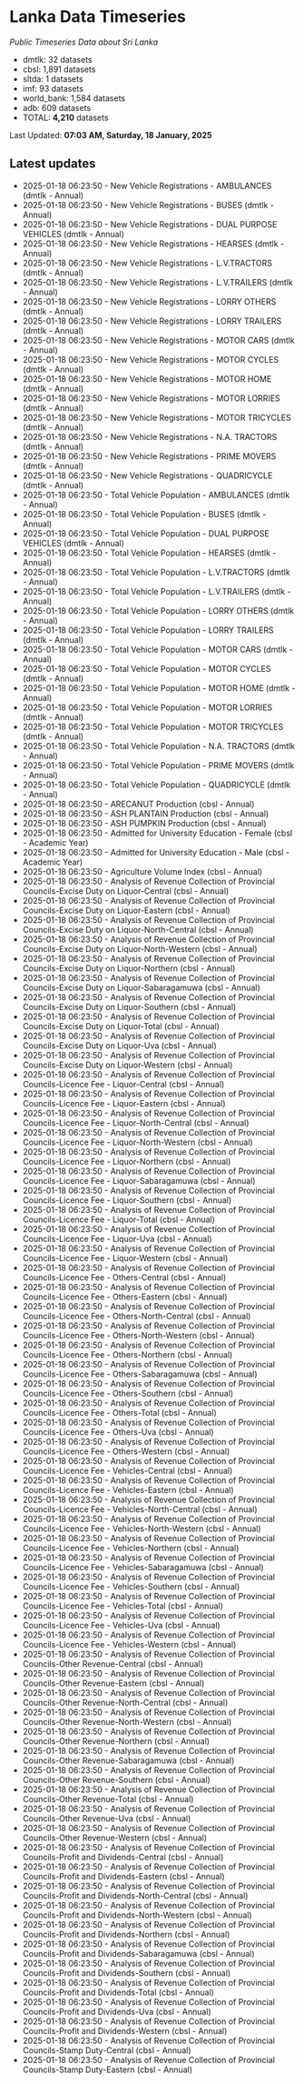 # Lanka Data Timeseries
*Public Timeseries Data about Sri Lanka*

* dmtlk: 32 datasets
* cbsl: 1,891 datasets
* sltda: 1 datasets
* imf: 93 datasets
* world_bank: 1,584 datasets
* adb: 609 datasets
* TOTAL: **4,210** datasets

Last Updated: **07:03 AM, Saturday, 18 January, 2025**

## Latest updates

* 2025-01-18 06:23:50 - New Vehicle Registrations - AMBULANCES (dmtlk - Annual)
* 2025-01-18 06:23:50 - New Vehicle Registrations - BUSES (dmtlk - Annual)
* 2025-01-18 06:23:50 - New Vehicle Registrations - DUAL PURPOSE VEHICLES (dmtlk - Annual)
* 2025-01-18 06:23:50 - New Vehicle Registrations - HEARSES (dmtlk - Annual)
* 2025-01-18 06:23:50 - New Vehicle Registrations - L.V.TRACTORS (dmtlk - Annual)
* 2025-01-18 06:23:50 - New Vehicle Registrations - L.V.TRAILERS (dmtlk - Annual)
* 2025-01-18 06:23:50 - New Vehicle Registrations - LORRY OTHERS (dmtlk - Annual)
* 2025-01-18 06:23:50 - New Vehicle Registrations - LORRY TRAILERS (dmtlk - Annual)
* 2025-01-18 06:23:50 - New Vehicle Registrations - MOTOR CARS (dmtlk - Annual)
* 2025-01-18 06:23:50 - New Vehicle Registrations - MOTOR CYCLES (dmtlk - Annual)
* 2025-01-18 06:23:50 - New Vehicle Registrations - MOTOR HOME (dmtlk - Annual)
* 2025-01-18 06:23:50 - New Vehicle Registrations - MOTOR LORRIES (dmtlk - Annual)
* 2025-01-18 06:23:50 - New Vehicle Registrations - MOTOR TRICYCLES (dmtlk - Annual)
* 2025-01-18 06:23:50 - New Vehicle Registrations - N.A. TRACTORS (dmtlk - Annual)
* 2025-01-18 06:23:50 - New Vehicle Registrations - PRIME MOVERS (dmtlk - Annual)
* 2025-01-18 06:23:50 - New Vehicle Registrations - QUADRICYCLE (dmtlk - Annual)
* 2025-01-18 06:23:50 - Total Vehicle Population - AMBULANCES (dmtlk - Annual)
* 2025-01-18 06:23:50 - Total Vehicle Population - BUSES (dmtlk - Annual)
* 2025-01-18 06:23:50 - Total Vehicle Population - DUAL PURPOSE VEHICLES (dmtlk - Annual)
* 2025-01-18 06:23:50 - Total Vehicle Population - HEARSES (dmtlk - Annual)
* 2025-01-18 06:23:50 - Total Vehicle Population - L.V.TRACTORS (dmtlk - Annual)
* 2025-01-18 06:23:50 - Total Vehicle Population - L.V.TRAILERS (dmtlk - Annual)
* 2025-01-18 06:23:50 - Total Vehicle Population - LORRY OTHERS (dmtlk - Annual)
* 2025-01-18 06:23:50 - Total Vehicle Population - LORRY TRAILERS (dmtlk - Annual)
* 2025-01-18 06:23:50 - Total Vehicle Population - MOTOR CARS (dmtlk - Annual)
* 2025-01-18 06:23:50 - Total Vehicle Population - MOTOR CYCLES (dmtlk - Annual)
* 2025-01-18 06:23:50 - Total Vehicle Population - MOTOR HOME (dmtlk - Annual)
* 2025-01-18 06:23:50 - Total Vehicle Population - MOTOR LORRIES (dmtlk - Annual)
* 2025-01-18 06:23:50 - Total Vehicle Population - MOTOR TRICYCLES (dmtlk - Annual)
* 2025-01-18 06:23:50 - Total Vehicle Population - N.A. TRACTORS (dmtlk - Annual)
* 2025-01-18 06:23:50 - Total Vehicle Population - PRIME MOVERS (dmtlk - Annual)
* 2025-01-18 06:23:50 - Total Vehicle Population - QUADRICYCLE (dmtlk - Annual)
* 2025-01-18 06:23:50 - ARECANUT Production (cbsl - Annual)
* 2025-01-18 06:23:50 - ASH PLANTAIN Production (cbsl - Annual)
* 2025-01-18 06:23:50 - ASH PUMPKIN Production (cbsl - Annual)
* 2025-01-18 06:23:50 - Admitted for University Education - Female (cbsl - Academic Year)
* 2025-01-18 06:23:50 - Admitted for University Education - Male (cbsl - Academic Year)
* 2025-01-18 06:23:50 - Agriculture Volume Index (cbsl - Annual)
* 2025-01-18 06:23:50 - Analysis of Revenue Collection of Provincial Councils-Excise Duty on Liquor-Central (cbsl - Annual)
* 2025-01-18 06:23:50 - Analysis of Revenue Collection of Provincial Councils-Excise Duty on Liquor-Eastern (cbsl - Annual)
* 2025-01-18 06:23:50 - Analysis of Revenue Collection of Provincial Councils-Excise Duty on Liquor-North-Central (cbsl - Annual)
* 2025-01-18 06:23:50 - Analysis of Revenue Collection of Provincial Councils-Excise Duty on Liquor-North-Western (cbsl - Annual)
* 2025-01-18 06:23:50 - Analysis of Revenue Collection of Provincial Councils-Excise Duty on Liquor-Northern (cbsl - Annual)
* 2025-01-18 06:23:50 - Analysis of Revenue Collection of Provincial Councils-Excise Duty on Liquor-Sabaragamuwa (cbsl - Annual)
* 2025-01-18 06:23:50 - Analysis of Revenue Collection of Provincial Councils-Excise Duty on Liquor-Southern (cbsl - Annual)
* 2025-01-18 06:23:50 - Analysis of Revenue Collection of Provincial Councils-Excise Duty on Liquor-Total (cbsl - Annual)
* 2025-01-18 06:23:50 - Analysis of Revenue Collection of Provincial Councils-Excise Duty on Liquor-Uva (cbsl - Annual)
* 2025-01-18 06:23:50 - Analysis of Revenue Collection of Provincial Councils-Excise Duty on Liquor-Western (cbsl - Annual)
* 2025-01-18 06:23:50 - Analysis of Revenue Collection of Provincial Councils-Licence Fee - Liquor-Central (cbsl - Annual)
* 2025-01-18 06:23:50 - Analysis of Revenue Collection of Provincial Councils-Licence Fee - Liquor-Eastern (cbsl - Annual)
* 2025-01-18 06:23:50 - Analysis of Revenue Collection of Provincial Councils-Licence Fee - Liquor-North-Central (cbsl - Annual)
* 2025-01-18 06:23:50 - Analysis of Revenue Collection of Provincial Councils-Licence Fee - Liquor-North-Western (cbsl - Annual)
* 2025-01-18 06:23:50 - Analysis of Revenue Collection of Provincial Councils-Licence Fee - Liquor-Northern (cbsl - Annual)
* 2025-01-18 06:23:50 - Analysis of Revenue Collection of Provincial Councils-Licence Fee - Liquor-Sabaragamuwa (cbsl - Annual)
* 2025-01-18 06:23:50 - Analysis of Revenue Collection of Provincial Councils-Licence Fee - Liquor-Southern (cbsl - Annual)
* 2025-01-18 06:23:50 - Analysis of Revenue Collection of Provincial Councils-Licence Fee - Liquor-Total (cbsl - Annual)
* 2025-01-18 06:23:50 - Analysis of Revenue Collection of Provincial Councils-Licence Fee - Liquor-Uva (cbsl - Annual)
* 2025-01-18 06:23:50 - Analysis of Revenue Collection of Provincial Councils-Licence Fee - Liquor-Western (cbsl - Annual)
* 2025-01-18 06:23:50 - Analysis of Revenue Collection of Provincial Councils-Licence Fee - Others-Central (cbsl - Annual)
* 2025-01-18 06:23:50 - Analysis of Revenue Collection of Provincial Councils-Licence Fee - Others-Eastern (cbsl - Annual)
* 2025-01-18 06:23:50 - Analysis of Revenue Collection of Provincial Councils-Licence Fee - Others-North-Central (cbsl - Annual)
* 2025-01-18 06:23:50 - Analysis of Revenue Collection of Provincial Councils-Licence Fee - Others-North-Western (cbsl - Annual)
* 2025-01-18 06:23:50 - Analysis of Revenue Collection of Provincial Councils-Licence Fee - Others-Northern (cbsl - Annual)
* 2025-01-18 06:23:50 - Analysis of Revenue Collection of Provincial Councils-Licence Fee - Others-Sabaragamuwa (cbsl - Annual)
* 2025-01-18 06:23:50 - Analysis of Revenue Collection of Provincial Councils-Licence Fee - Others-Southern (cbsl - Annual)
* 2025-01-18 06:23:50 - Analysis of Revenue Collection of Provincial Councils-Licence Fee - Others-Total (cbsl - Annual)
* 2025-01-18 06:23:50 - Analysis of Revenue Collection of Provincial Councils-Licence Fee - Others-Uva (cbsl - Annual)
* 2025-01-18 06:23:50 - Analysis of Revenue Collection of Provincial Councils-Licence Fee - Others-Western (cbsl - Annual)
* 2025-01-18 06:23:50 - Analysis of Revenue Collection of Provincial Councils-Licence Fee - Vehicles-Central (cbsl - Annual)
* 2025-01-18 06:23:50 - Analysis of Revenue Collection of Provincial Councils-Licence Fee - Vehicles-Eastern (cbsl - Annual)
* 2025-01-18 06:23:50 - Analysis of Revenue Collection of Provincial Councils-Licence Fee - Vehicles-North-Central (cbsl - Annual)
* 2025-01-18 06:23:50 - Analysis of Revenue Collection of Provincial Councils-Licence Fee - Vehicles-North-Western (cbsl - Annual)
* 2025-01-18 06:23:50 - Analysis of Revenue Collection of Provincial Councils-Licence Fee - Vehicles-Northern (cbsl - Annual)
* 2025-01-18 06:23:50 - Analysis of Revenue Collection of Provincial Councils-Licence Fee - Vehicles-Sabaragamuwa (cbsl - Annual)
* 2025-01-18 06:23:50 - Analysis of Revenue Collection of Provincial Councils-Licence Fee - Vehicles-Southern (cbsl - Annual)
* 2025-01-18 06:23:50 - Analysis of Revenue Collection of Provincial Councils-Licence Fee - Vehicles-Total (cbsl - Annual)
* 2025-01-18 06:23:50 - Analysis of Revenue Collection of Provincial Councils-Licence Fee - Vehicles-Uva (cbsl - Annual)
* 2025-01-18 06:23:50 - Analysis of Revenue Collection of Provincial Councils-Licence Fee - Vehicles-Western (cbsl - Annual)
* 2025-01-18 06:23:50 - Analysis of Revenue Collection of Provincial Councils-Other Revenue-Central (cbsl - Annual)
* 2025-01-18 06:23:50 - Analysis of Revenue Collection of Provincial Councils-Other Revenue-Eastern (cbsl - Annual)
* 2025-01-18 06:23:50 - Analysis of Revenue Collection of Provincial Councils-Other Revenue-North-Central (cbsl - Annual)
* 2025-01-18 06:23:50 - Analysis of Revenue Collection of Provincial Councils-Other Revenue-North-Western (cbsl - Annual)
* 2025-01-18 06:23:50 - Analysis of Revenue Collection of Provincial Councils-Other Revenue-Northern (cbsl - Annual)
* 2025-01-18 06:23:50 - Analysis of Revenue Collection of Provincial Councils-Other Revenue-Sabaragamuwa (cbsl - Annual)
* 2025-01-18 06:23:50 - Analysis of Revenue Collection of Provincial Councils-Other Revenue-Southern (cbsl - Annual)
* 2025-01-18 06:23:50 - Analysis of Revenue Collection of Provincial Councils-Other Revenue-Total (cbsl - Annual)
* 2025-01-18 06:23:50 - Analysis of Revenue Collection of Provincial Councils-Other Revenue-Uva (cbsl - Annual)
* 2025-01-18 06:23:50 - Analysis of Revenue Collection of Provincial Councils-Other Revenue-Western (cbsl - Annual)
* 2025-01-18 06:23:50 - Analysis of Revenue Collection of Provincial Councils-Profit and Dividends-Central (cbsl - Annual)
* 2025-01-18 06:23:50 - Analysis of Revenue Collection of Provincial Councils-Profit and Dividends-Eastern (cbsl - Annual)
* 2025-01-18 06:23:50 - Analysis of Revenue Collection of Provincial Councils-Profit and Dividends-North-Central (cbsl - Annual)
* 2025-01-18 06:23:50 - Analysis of Revenue Collection of Provincial Councils-Profit and Dividends-North-Western (cbsl - Annual)
* 2025-01-18 06:23:50 - Analysis of Revenue Collection of Provincial Councils-Profit and Dividends-Northern (cbsl - Annual)
* 2025-01-18 06:23:50 - Analysis of Revenue Collection of Provincial Councils-Profit and Dividends-Sabaragamuwa (cbsl - Annual)
* 2025-01-18 06:23:50 - Analysis of Revenue Collection of Provincial Councils-Profit and Dividends-Southern (cbsl - Annual)
* 2025-01-18 06:23:50 - Analysis of Revenue Collection of Provincial Councils-Profit and Dividends-Total (cbsl - Annual)
* 2025-01-18 06:23:50 - Analysis of Revenue Collection of Provincial Councils-Profit and Dividends-Uva (cbsl - Annual)
* 2025-01-18 06:23:50 - Analysis of Revenue Collection of Provincial Councils-Profit and Dividends-Western (cbsl - Annual)
* 2025-01-18 06:23:50 - Analysis of Revenue Collection of Provincial Councils-Stamp Duty-Central (cbsl - Annual)
* 2025-01-18 06:23:50 - Analysis of Revenue Collection of Provincial Councils-Stamp Duty-Eastern (cbsl - Annual)